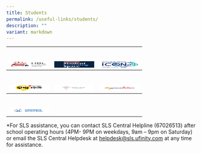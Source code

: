 ```yaml
---
title: Students
permalink: /useful-links/students/
description: ""
variant: markdown
---
```

<table>
<thead>
	<tr>
    <th><br><br><a href="https://www.chungchenghighmain.moe.edu.sg" target="_blank" rel="noopener noreferrer"><img src="/images/HBL_Logo.jpg" alt="Home-based learning" width="106" height="17"></a></th>
    <th><br><br><a href="https://vle.learning.moe.edu.sg/login" target="_blank" rel="noopener noreferrer"><img src="/images/SLSLogo-e1661422248124.png" alt="Student Learning Space" width="106" height="17"></a></th>
    <th><br><br><a href="https://workspace.google.com/dashboard" target="_blank" rel="noopener noreferrer"><img src="/images/studenticon-logo.jpg" alt="Students Icon" width="106" height="17"></a></th>
  </tr>
  <tr>
    <th><br><br><a href="https://www.zbschools.sg/" target="_blank" rel="noopener noreferrer"><img src="/images/ZBschool-Logo.jpg" alt="ZBSchools" width="106" height="17"></a></th>
    <th><br><br><a href="https://schoolibrary.moe.edu.sg/cchms" target="_blank" rel="noopener noreferrer"><img src="/images/librarycatalogue-logo.jpg" alt="Library Online Catalogue" width="106" height="17"></a></th>
    <th><br><br><a href="https://www.myskillsfuture.gov.sg/content/student/en/secondary.html" target="_blank" rel="noopener noreferrer"><img src="/images/myskillfuture-logo.jpg" alt="MySkills Future" width="106" height="17"></a></th>
  </tr>
</thead>
<tbody>
  <tr>
    <td><br><br><a href="https://tinyurl.com/K7FLHZD" target="_blank" rel="noopener noreferrer"><img src="/images/passwordreset-logo.jpg" alt="Password reset tool" width="106" height="17"></a></td>
    <td></td>
    <td></td>
  </tr>
</tbody>
</table>

\*For SLS assistance, you can contact SLS Central Helpline&nbsp;(67026513)&nbsp;after school operating hours (4PM- 9PM on weekdays, 9am – 9pm on Saturday) or email the SLS Central Helpdesk at&nbsp;helpdesk@sls.ufinity.com&nbsp;at any time for assistance.